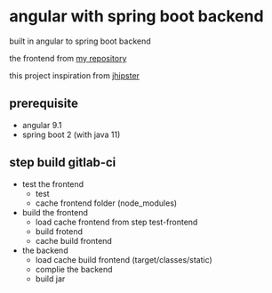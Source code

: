 # angular with spring boot backend

built in angular to spring boot backend

the frontend from [my repository](https://github.com/aborigines/angular-webpack-docker-nginx)

this project inspiration from [jhipster](http://jhipster.tech)

## prerequisite

- angular 9.1
- spring boot 2 (with java 11)

## step build gitlab-ci

- test the frontend
  - test
  - cache frontend folder (node_modules)
- build the frontend
  - load cache frontend from step test-frontend
  - build frotend
  - cache build frontend
- the backend
  - load cache build frontend (target/classes/static)
  - complie the backend
  - build jar
